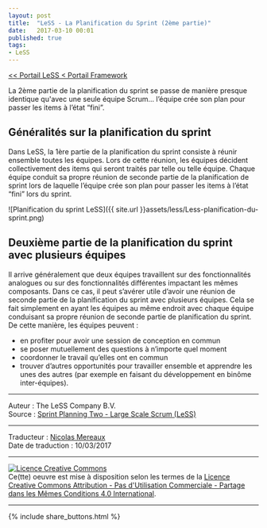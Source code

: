 ```yaml
---
layout: post
title:  "LeSS - La Planification du Sprint (2ème partie)"
date:   2017-03-10 00:01
published: true
tags:
- LeSS
---
```


[<< Portail LeSS < Portail Framework](http://www.les-traducteurs-agiles.org/2016/12/28/less-portail-framework.html)

La 2ème partie de la planification du sprint se passe de manière presque identique qu'avec une seule équipe Scrum… l’équipe crée son plan pour passer les items à l’état “fini”.

## Généralités sur la planification du sprint

Dans LeSS, la 1ère partie de la planification du sprint consiste à réunir ensemble toutes les équipes. Lors de cette réunion, les équipes décident collectivement des items qui seront traités par telle ou telle équipe. Chaque équipe conduit sa propre réunion de seconde partie de la planification de sprint lors de laquelle l’équipe crée son plan pour passer les items à l’état “fini” lors du sprint.

![Planification du sprint LeSS]({{ site.url }}assets/less/Less-planification-du-sprint.png)

## Deuxième partie de la planification du sprint avec plusieurs équipes

Il arrive généralement que deux équipes travaillent sur des fonctionnalités analogues ou sur des fonctionnalités différentes impactant les mêmes composants. Dans ce cas, il peut s’avérer utile d’avoir une réunion de seconde partie de la planification du sprint avec plusieurs équipes. Cela se fait simplement en ayant les équipes au même endroit avec chaque équipe conduisant sa propre réunion de seconde partie de planification du sprint. De cette manière, les équipes peuvent :

* en profiter pour avoir une session de conception en commun
* se poser mutuellement des questions à n’importe quel moment
* coordonner le travail qu’elles ont en commun
* trouver d’autres opportunités pour travailler ensemble et apprendre les unes des autres (par exemple en faisant du développement en binôme inter-équipes).


---
Auteur : The LeSS Company B.V.  
Source : [Sprint Planning Two - Large Scale Scrum (LeSS)](http://less.works/less/framework/sprint-planning-two.html)  

---
Traducteur : [Nicolas Mereaux](http://www.les-traducteurs-agiles.org/traducteurs/)  
Date de traduction : 10/03/2017  

---

<a rel="license" href="http://creativecommons.org/licenses/by-nc-sa/4.0/"><img alt="Licence Creative Commons" style="border-width:0" src="http://i.creativecommons.org/l/by-nc-sa/4.0/88x31.png" /></a><br />Ce(tte) oeuvre est mise à disposition selon les termes de la <a rel="license" href="http://creativecommons.org/licenses/by-nc-sa/4.0/">Licence Creative Commons Attribution - Pas d'Utilisation Commerciale - Partage dans les Mêmes Conditions 4.0 International</a>.

---

{% include share_buttons.html %}
